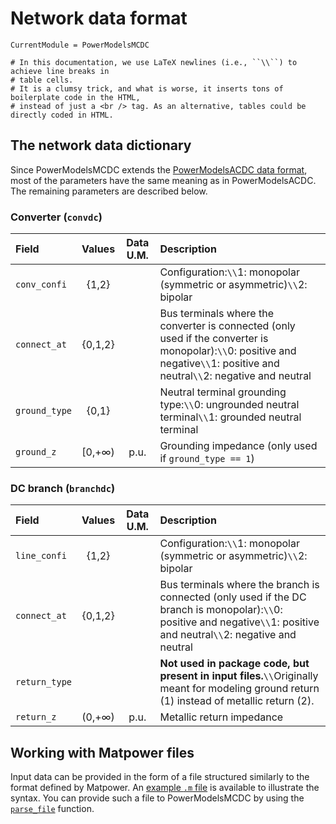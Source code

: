 # Network data format

```@meta
CurrentModule = PowerModelsMCDC

# In this documentation, we use LaTeX newlines (i.e., ``\\``) to achieve line breaks in
# table cells.
# It is a clumsy trick, and what is worse, it inserts tons of boilerplate code in the HTML,
# instead of just a <br /> tag. As an alternative, tables could be directly coded in HTML.
```


## The network data dictionary

Since PowerModelsMCDC extends the
[PowerModelsACDC data format](https://electa-git.github.io/PowerModelsACDC.jl/dev/parser/),
most of the parameters have the same meaning as in PowerModelsACDC.
The remaining parameters are described below.


### Converter (`convdc`)

| Field         | Values  | Data U.M. | Description                                        |
| :------------ | :-----: | :-------: | :------------------------------------------------- |
| `conv_confi`  | {1,2}   |           | Configuration:``\\``1: monopolar (symmetric or asymmetric)``\\``2: bipolar |
| `connect_at`  | {0,1,2} |           | Bus terminals where the converter is connected (only used if the converter is monopolar):``\\``0: positive and negative``\\``1: positive and neutral``\\``2: negative and neutral |
| `ground_type` | {0,1}   |           | Neutral terminal grounding type:``\\``0: ungrounded neutral terminal``\\``1: grounded neutral terminal |
| `ground_z`    | [0,+∞)  | p.u.      | Grounding impedance (only used if `ground_type == 1`) |


### DC branch (`branchdc`)

| Field         | Values  | Data U.M. | Description                                        |
| :------------ | :-----: | :-------: | :------------------------------------------------- |
| `line_confi`  | {1,2}   |           | Configuration:``\\``1: monopolar (symmetric or asymmetric)``\\``2: bipolar |
| `connect_at`  | {0,1,2} |           | Bus terminals where the branch is connected (only used if the DC branch is monopolar):``\\``0: positive and negative``\\``1: positive and neutral``\\``2: negative and neutral |
| `return_type` |         |           | **Not used in package code, but present in input files.**``\\``Originally meant for modeling ground return (1) instead of metallic return (2). |
| `return_z`    | (0,+∞)  | p.u.      | Metallic return impedance                          |


## Working with Matpower files

Input data can be provided in the form of a file structured similarly to the format defined
by Matpower.
An
[example `.m` file](https://github.com/Electa-Git/PowerModelsMCDC.jl/blob/master/test/data/matacdc_scripts/case5_2grids_MC.m)
is available to illustrate the syntax.
You can provide such a file to PowerModelsMCDC by using the [`parse_file`](@ref) function.
